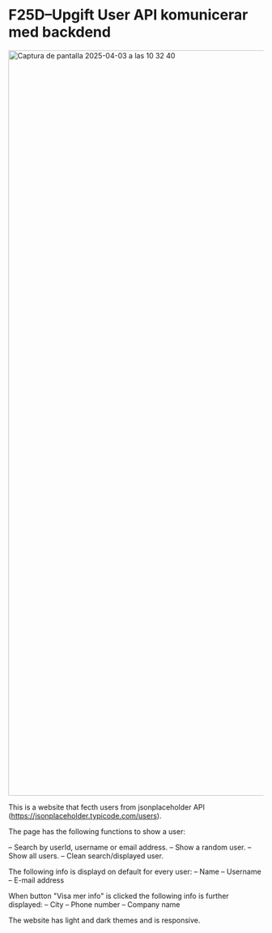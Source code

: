 # F25D–Upgift User API komunicerar med backdend #

<img width="1470" alt="Captura de pantalla 2025-04-03 a las 10 32 40" src="https://github.com/user-attachments/assets/864799bd-129b-4ec9-82f7-31e618cddb3b" />


This is a website that fecth users from jsonplaceholder API (https://jsonplaceholder.typicode.com/users).

The page has the following functions to show a user:

– Search by userId, username or email address.
– Show a random user.
– Show all users.
– Clean search/displayed user.

The following info is displayd on default for every user:
– Name
– Username
– E-mail address

When button "Visa mer info" is clicked the following info is further displayed:
– City
– Phone number
– Company name

The website has light and dark themes and is responsive.
